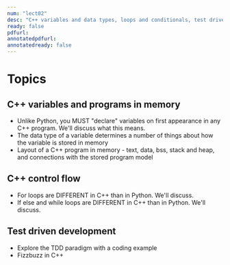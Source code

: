 ```yaml
---
num: "lect02"
desc: "C++ variables and data types, loops and conditionals, test driven development"
ready: false
pdfurl: 
annotatedpdfurl: 
annotatedready: false
---
```


# Topics

## C++ variables and programs in memory
* Unlike Python, you MUST "declare" variables on first appearance in any C++ program. We'll discuss what this means.
* The data type of a variable determines a number of things about how the variable is stored in memory
* Layout of a C++ program in memory - text, data, bss, stack and heap, and connections with the stored program model

## C++ control flow
* For loops are DIFFERENT in C++ than in Python. We'll discuss.
* If else and while loops are DIFFERENT in C++ than in Python. We'll discuss.

## Test driven development
* Explore the TDD paradigm with a coding example
* Fizzbuzz in C++